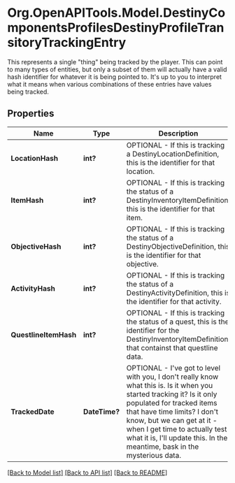 # Org.OpenAPITools.Model.DestinyComponentsProfilesDestinyProfileTransitoryTrackingEntry
This represents a single \"thing\" being tracked by the player.  This can point to many types of entities, but only a subset of them will actually have a valid hash identifier for whatever it is being pointed to.  It's up to you to interpret what it means when various combinations of these entries have values being tracked.

## Properties

Name | Type | Description | Notes
------------ | ------------- | ------------- | -------------
**LocationHash** | **int?** | OPTIONAL - If this is tracking a DestinyLocationDefinition, this is the identifier for that location. | [optional] 
**ItemHash** | **int?** | OPTIONAL - If this is tracking the status of a DestinyInventoryItemDefinition, this is the identifier for that item. | [optional] 
**ObjectiveHash** | **int?** | OPTIONAL - If this is tracking the status of a DestinyObjectiveDefinition, this is the identifier for that objective. | [optional] 
**ActivityHash** | **int?** | OPTIONAL - If this is tracking the status of a DestinyActivityDefinition, this is the identifier for that activity. | [optional] 
**QuestlineItemHash** | **int?** | OPTIONAL - If this is tracking the status of a quest, this is the identifier for the DestinyInventoryItemDefinition that containst that questline data. | [optional] 
**TrackedDate** | **DateTime?** | OPTIONAL - I&#39;ve got to level with you, I don&#39;t really know what this is. Is it when you started tracking it? Is it only populated for tracked items that have time limits?  I don&#39;t know, but we can get at it - when I get time to actually test what it is, I&#39;ll update this. In the meantime, bask in the mysterious data. | [optional] 

[[Back to Model list]](../README.md#documentation-for-models) [[Back to API list]](../README.md#documentation-for-api-endpoints) [[Back to README]](../README.md)

